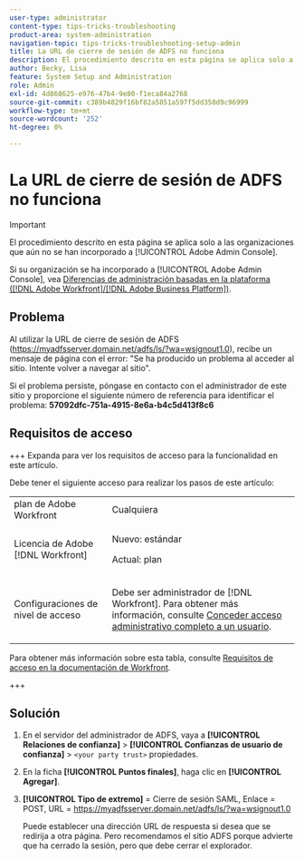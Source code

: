 ```yaml
---
user-type: administrator
content-type: tips-tricks-troubleshooting
product-area: system-administration
navigation-topic: tips-tricks-troubleshooting-setup-admin
title: La URL de cierre de sesión de ADFS no funciona
description: El procedimiento descrito en esta página se aplica solo a las organizaciones que aún no se han incorporado a Adobe Admin Console.
author: Becky, Lisa
feature: System Setup and Administration
role: Admin
exl-id: 4d868625-e976-47b4-9e80-f1eca84a2768
source-git-commit: c389b4829f16bf82a5851a597f5dd358d9c96999
workflow-type: tm+mt
source-wordcount: '252'
ht-degree: 0%

---
```


# La URL de cierre de sesión de ADFS no funciona

<!-- Audited: 1/2024 -->

>[!IMPORTANT]
>
>El procedimiento descrito en esta página se aplica solo a las organizaciones que aún no se han incorporado a [!UICONTROL Adobe Admin Console].
>
>Si su organización se ha incorporado a [!UICONTROL Adobe Admin Console], vea [Diferencias de administración basadas en la plataforma ([!DNL Adobe Workfront]/[!DNL Adobe Business Platform])](../../administration-and-setup/get-started-wf-administration/actions-in-admin-console.md).

## Problema

Al utilizar la URL de cierre de sesión de ADFS (https://myadfsserver.domain.net/adfs/ls/?wa=wsignout1.0), recibe un mensaje de página con el error: &quot;Se ha producido un problema al acceder al sitio. Intente volver a navegar al sitio&quot;.

Si el problema persiste, póngase en contacto con el administrador de este sitio y proporcione el siguiente número de referencia para identificar el problema: **57092dfc-751a-4915-8e6a-b4c5d413f8c6**

## Requisitos de acceso

+++ Expanda para ver los requisitos de acceso para la funcionalidad en este artículo.

Debe tener el siguiente acceso para realizar los pasos de este artículo:

<table style="table-layout:auto"> 
 <col> 
 <col> 
 <tbody> 
  <tr> 
   <td role="rowheader">plan de Adobe Workfront</td> 
   <td>Cualquiera</td> 
  </tr> 
  <tr> 
   <td role="rowheader">Licencia de Adobe [!DNL Workfront]</td> 
   <td> 
   <p>Nuevo: estándar</p>
   <p>Actual: plan</p></td> 
  </tr> 
  <tr> 
   <td role="rowheader">Configuraciones de nivel de acceso</td> 
   <td> <p>Debe ser administrador de [!DNL Workfront]. Para obtener más información, consulte <a href="../../administration-and-setup/add-users/configure-and-grant-access/grant-a-user-full-administrative-access.md" class="MCXref xref">Conceder acceso administrativo completo a un usuario</a>.</p>  </td> 
  </tr> 
 </tbody> 
</table>

Para obtener más información sobre esta tabla, consulte [Requisitos de acceso en la documentación de Workfront](/help/quicksilver/administration-and-setup/add-users/access-levels-and-object-permissions/access-level-requirements-in-documentation.md).

+++

## Solución

1. En el servidor del administrador de ADFS, vaya a **[!UICONTROL Relaciones de confianza]** > **[!UICONTROL Confianzas de usuario de confianza]** > `<your party trust>` propiedades.

1. En la ficha **[!UICONTROL Puntos finales]**, haga clic en **[!UICONTROL Agregar]**.

1. **[!UICONTROL Tipo de extremo]** = Cierre de sesión SAML, Enlace = POST, URL = https://myadfsserver.domain.net/adfs/ls/?wa=wsignout1.0

   Puede establecer una dirección URL de respuesta si desea que se redirija a otra página. Pero recomendamos el sitio ADFS porque advierte que ha cerrado la sesión, pero que debe cerrar el explorador.
